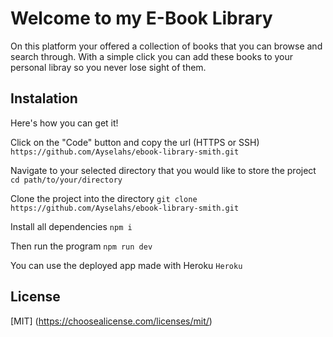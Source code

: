 # Welcome to my E-Book Library
On this platform your offered a collection of books that you can browse and search through. With a simple click you can add these books to your personal libray so you never lose sight of them. 

## Instalation
Here's how you can get it!

Click on the "Code" button and copy the url (HTTPS or SSH)
`https://github.com/Ayselahs/ebook-library-smith.git`

Navigate to your selected directory that you would like to store the project
`cd path/to/your/directory`

Clone the project into the directory
`git clone https://github.com/Ayselahs/ebook-library-smith.git`

Install all dependencies
`npm i`

Then run the program
`npm run dev`

You can use the deployed app made with Heroku
`Heroku`

## License
[MIT] (https://choosealicense.com/licenses/mit/)